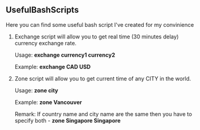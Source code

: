 ## UsefulBashScripts
Here you can find some useful bash script I've created for my convinience

1. Exchange script will allow you to get real time (30 minutes delay) currency exchange rate.

	Usage: **exchange currency1 currency2**

	Example: **exchange CAD USD**

2. Zone script will allow you to get current time of any CITY in the world.

	Usage: **zone city**

	Example: **zone Vancouver**

	Remark: If country name and city name are the same then you have to specify both - **zone Singapore Singapore** 
